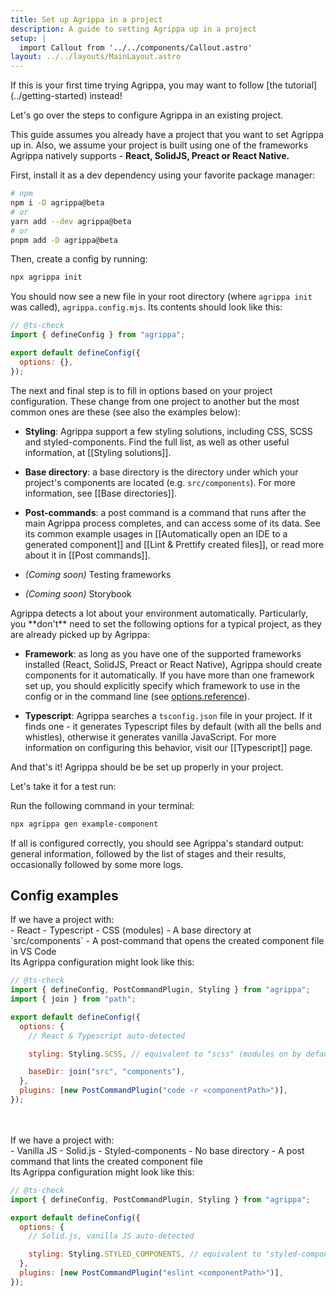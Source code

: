 ```yaml
---
title: Set up Agrippa in a project
description: A guide to setting Agrippa up in a project
setup: |
  import Callout from '../../components/Callout.astro'
layout: ../../layouts/MainLayout.astro
---
```



<Callout type="tip">
  <p slot="header">If this is your first time trying Agrippa, you may want to follow [the tutorial](../getting-started) instead!</p>
</Callout>

Let's go over the steps to configure Agrippa in an existing project.

This guide assumes you already have a project that you want to set Agrippa up in.
Also, we assume your project is built using one of the frameworks Agrippa natively supports - **React, SolidJS, Preact or React Native.**

First, install it as a dev dependency using your favorite package manager:

```bash
# npm
npm i -D agrippa@beta
# or
yarn add --dev agrippa@beta
# or
pnpm add -D agrippa@beta
```

Then, create a config by running:

```bash
npx agrippa init
```

You should now see a new file in your root directory (where `agrippa init` was called), `agrippa.config.mjs`. Its contents should look like this:

```js
// @ts-check
import { defineConfig } from "agrippa";

export default defineConfig({
  options: {},
});
```

The next and final step is to fill in options based on your project configuration. These change from one project to another but the most common ones are these (see also the examples below):

- **Styling**: Agrippa support a few styling solutions, including CSS, SCSS and styled-components. Find the full list, as well as other useful information, at [[Styling solutions]].
- **Base directory**: a base directory is the directory under which your project's components are located (e.g. `src/components`). For more information, see [[Base directories]].
- **Post-commands**: a post command is a command that runs after the main Agrippa process completes, and can access some of its data. See its common example usages in [[Automatically open an IDE to a generated component]] and [[Lint & Prettify created files]], or read more about it in [[Post commands]].

- _(Coming soon)_ Testing frameworks
- _(Coming soon)_ Storybook

<Callout type="tip">
  Agrippa detects a lot about your environment automatically. Particularly, you **don't** need to set the following options for a typical project, as they are already picked up by Agrippa:
  <br/>

  - **Framework**: as long as you have one of the supported frameworks installed (React, SolidJS, Preact or React Native), Agrippa should create components for it automatically. If you have more than one framework set up, you should explicitly specify which framework to use in the config or in the command line (see [options.reference](obsidian://open?vault=Notes&file=Agrippa%20docs%2Freference%2FGeneration%20Options)).

  - **Typescript**: Agrippa searches a `tsconfig.json` file in your project. If it finds one - it generates Typescript files by default (with all the bells and whistles), otherwise it generates vanilla JavaScript. For more information on configuring this behavior, visit our [[Typescript]] page.
</Callout>

And that's it! Agrippa should be be set up properly in your project.

Let's take it for a test run:

Run the following command in your terminal:

```bash
npx agrippa gen example-component
```

If all is configured correctly, you should see Agrippa's standard output: general information, followed by the list of stages and their results, occasionally followed by some more logs.

## Config examples

<Callout type="example">
If we have a project with:
<br/>
- React
- Typescript
- CSS (modules)
- A base directory at `src/components`
- A post-command that opens the created component file in VS Code
<br/>
Its Agrippa configuration might look like this:

```js
// @ts-check
import { defineConfig, PostCommandPlugin, Styling } from "agrippa";
import { join } from "path";

export default defineConfig({
  options: {
    // React & Typescript auto-detected

    styling: Styling.SCSS, // equivalent to "scss" (modules on by default)

    baseDir: join("src", "components"),
  },
  plugins: [new PostCommandPlugin("code -r <componentPath>")],
});
```
</Callout>

<br/>
<br/>

<Callout type="example">
If we have a project with:
<br/>
- Vanilla JS
- Solid.js
- Styled-components
- No base directory
- A post command that lints the created component file
<br/>
Its Agrippa configuration might look like this:

```js
// @ts-check
import { defineConfig, PostCommandPlugin, Styling } from "agrippa";

export default defineConfig({
  options: {
    // Solid.js, vanilla JS auto-detected

    styling: Styling.STYLED_COMPONENTS, // equivalent to "styled-components"
  },
  plugins: [new PostCommandPlugin("eslint <componentPath>")],
});
```
</Callout>